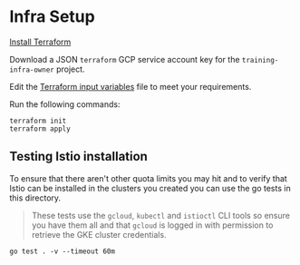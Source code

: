 # Infra Setup

[Install Terraform](https://learn.hashicorp.com/terraform/getting-started/install.html)

Download a JSON `terraform` GCP service account key for the `training-infra-owner` project.

Edit the [Terraform input variables](terraform.tfvars) file to meet your requirements.

Run the following commands:

```shell
terraform init
terraform apply
```

## Testing Istio installation

To ensure that there aren't other quota limits you may hit and to verify that Istio can be installed in the clusters you created you can use the go tests in this directory.

> These tests use the `gcloud`, `kubectl` and `istioctl` CLI tools so ensure you have them all and that `gcloud` is logged in with permission to retrieve the GKE cluster credentials.

```shell
go test . -v --timeout 60m
```
